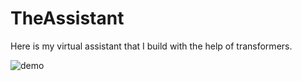 # TheAssistant
Here is my virtual assistant that I build with the help of transformers.

![demo](https://github.com/gokcenazakyol/TheAssistant/assets/74296174/f9d15783-bad4-4eea-a0f2-5bc067f20bb1)
